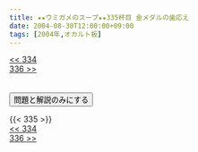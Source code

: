 ```yaml
---
title: ★★ウミガメのスープ★★335杯目 金メダルの歯応え
date: 2004-08-30T12:00:00+09:00
tags: [2004年,オカルト板]
---
```

<div class="th_left"><a href="../334"><< 334</a></div>
<div class="th_right"><a href="../336">336 >></a></div>
<br><br>
<script src="../../js/cupsoup.js"></script>
<form>
<input type="button" value="問題と解説のみにする" onClick="toggleCupsoup()">
</form>
{{< 335 >}}
<div class="th_left"><a href="../334"><< 334</a></div>
<div class="th_right"><a href="../336">336 >></a></div>